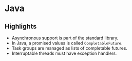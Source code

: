 # Java

## Highlights

* Asynchronous support is part of the standard library.
* In Java, a promised values is called `CompletableFuture`.
* Task groups are managed as lists of completable futures.
* Interruptable threads must have exception handlers.
